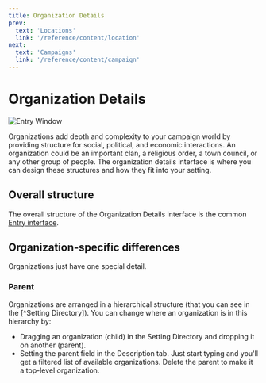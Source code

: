 ```yaml
---
title: Organization Details
prev: 
  text: 'Locations'
  link: '/reference/content/location'
next: 
  text: 'Campaigns'
  link: '/reference/content/campaign'
---
```

# Organization Details
![Entry Window](/assets/images/organization-content.webp)

Organizations add depth and complexity to your campaign world by providing structure for social, political, and economic interactions. An organization could be an important clan, a religious order, a town council, or any other group of people.  The organization details interface is where you can design these structures and how they fit into your setting.

## Overall structure
The overall structure of the Organization Details interface is the common [Entry interface](/reference/content/entry).

## Organization-specific differences
Organizations just have one special detail.

### Parent
Organizations are arranged in a hierarchical structure (that you can see in the [^Setting Directory]).  You can change where an organization is in this hierarchy by:
  - Dragging an organization (child) in the Setting Directory and dropping it on another (parent).
  - Setting the parent field in the Description tab.  Just start typing and you'll get a filtered list of available organizations.  Delete the parent to make it a top-level organization.

